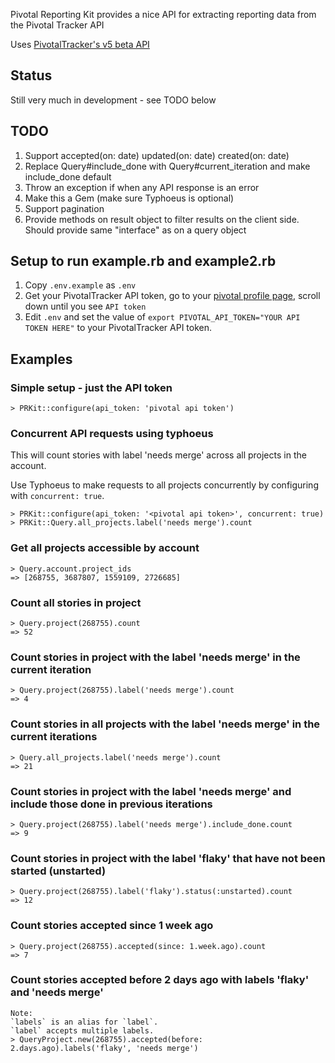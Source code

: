 Pivotal Reporting Kit provides a nice API for extracting reporting data from the Pivotal Tracker API

Uses [PivotalTracker's v5 beta API](https://www.pivotaltracker.com/help/api/rest/v5)

## Status
Still very much in development - see TODO below

## TODO 
1. Support accepted(on: date) updated(on: date) created(on: date)
1. Replace Query#include_done with Query#current_iteration and make include_done default
1. Throw an exception if when any API response is an error
1. Make this a Gem (make sure Typhoeus is optional)
3. Support pagination
4. Provide methods on result object to filter results on the client side. Should provide same "interface" as on a query object

## Setup to run example.rb and example2.rb
1. Copy `.env.example` as `.env`
1. Get your PivotalTracker API token, go to your [pivotal profile page](https://www.pivotaltracker.com/profile), scroll down until you see `API token`
1. Edit `.env` and set the value of `export PIVOTAL_API_TOKEN="YOUR API TOKEN HERE"` to your PivotalTracker API token.

## Examples

### Simple setup - just the API token

	> PRKit::configure(api_token: 'pivotal api token')

### Concurrent API requests using typhoeus

This will count stories with label 'needs merge' across all projects in the account.

Use Typhoeus to make requests to all projects concurrently by configuring with `concurrent: true`.

	> PRKit::configure(api_token: '<pivotal api token>', concurrent: true)
	> PRKit::Query.all_projects.label('needs merge').count

### Get all projects accessible by account

	> Query.account.project_ids
	=> [268755, 3687807, 1559109, 2726685]

### Count all stories in project

	> Query.project(268755).count
	=> 52
	
### Count stories in project with the label 'needs merge' in the current iteration

	> Query.project(268755).label('needs merge').count
	=> 4
	
### Count stories in all projects with the label 'needs merge' in the current iterations

	> Query.all_projects.label('needs merge').count
	=> 21
	
### Count stories in project with the label 'needs merge' and include those done in previous iterations

	> Query.project(268755).label('needs merge').include_done.count
	=> 9
	
### Count stories in project with the label 'flaky' that have not been started (unstarted)

	> Query.project(268755).label('flaky').status(:unstarted).count
	=> 12

### Count stories accepted since 1 week ago

	> Query.project(268755).accepted(since: 1.week.ago).count
	=> 7
	
### Count stories accepted before 2 days ago with labels 'flaky' and 'needs merge'

	Note:
	`labels` is an alias for `label`.
	`label` accepts multiple labels.
	> QueryProject.new(268755).accepted(before: 2.days.ago).labels('flaky', 'needs merge')

